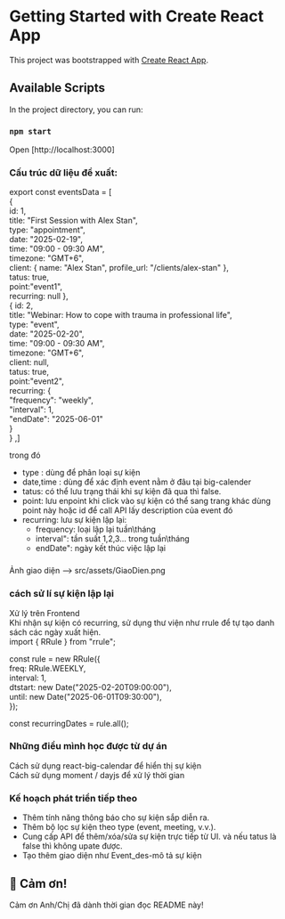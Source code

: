 # Getting Started with Create React App

This project was bootstrapped with [Create React App](https://github.com/facebook/create-react-app).

## Available Scripts

In the project directory, you can run:

### `npm start`

Open [http://localhost:3000]

### Cấu trúc dữ liệu đề xuất:

export const eventsData = [<br>
{<br>
id: 1,<br>
title: "First Session with Alex Stan",<br>
type: "appointment",<br>
date: "2025-02-19",<br>
time: "09:00 - 09:30 AM",<br>
timezone: "GMT+6",<br>
client: { name: "Alex Stan", profile_url: "/clients/alex-stan" },<br>
tatus: true,<br>
point:"event1",<br>
recurring: null
},<br>
{
id: 2,<br>
title: "Webinar: How to cope with trauma in professional life",<br>
type: "event",<br>
date: "2025-02-20",<br>
time: "09:00 - 09:30 AM",<br>
timezone: "GMT+6",<br>
client: null,<br>
tatus: true,<br>
point:"event2",<br>
recurring: {<br>
"frequency": "weekly",<br>
"interval": 1,<br>
"endDate": "2025-06-01"<br>
}<br>
}
,]

trong đó

- type : dùng để phân loại sự kiện
- date,time : dùng để xác định event nằm ở đâu tại big-calender
- tatus: có thể lưu trạng thái khi sự kiện đã qua thì false.
- point: lưu enpoint khi click vào sự kiện có thể sang trang khác dùng point này hoặc id để call API lấy description của event đó
- recurring: lưu sự kiện lập lại:
  - frequency: loại lập lại tuần\tháng
  - interval": tần suất 1,2,3... trong tuần\tháng
  - endDate": ngày kết thúc việc lập lại

###

Ảnh giao diện --> src/assets/GiaoDien.png

### cách sử lí sự kiện lập lại

Xử lý trên Frontend<br>
Khi nhận sự kiện có recurring, sử dụng thư viện như rrule để tự tạo danh sách các ngày xuất hiện.<br>
import { RRule } from "rrule";<br>

const rule = new RRule({<br>
freq: RRule.WEEKLY,<br>
interval: 1,<br>
dtstart: new Date("2025-02-20T09:00:00"),<br>
until: new Date("2025-06-01T09:30:00"),<br>
});<br>

const recurringDates = rule.all();

### Những điều mình học được từ dự án

Cách sử dụng react-big-calendar để hiển thị sự kiện<br>
Cách sử dụng moment / dayjs để xử lý thời gian

### Kế hoạch phát triển tiếp theo

- Thêm tính năng thông báo cho sự kiện sắp diễn ra.
- Thêm bộ lọc sự kiện theo type (event, meeting, v.v.).
- Cung cấp API để thêm/xóa/sửa sự kiện trực tiếp từ UI. và nếu tatus là false thì không upate được.
- Tạo thêm giao diện như Event_des-mô tả sự kiện

## 🙌 Cảm ơn!

Cảm ơn Anh/Chị đã dành thời gian đọc README này!
